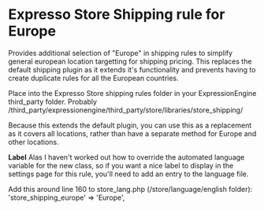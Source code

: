 Expresso Store Shipping rule for Europe
=====================

Provides additional selection of "Europe" in shipping rules to simplify general european 
location targetting for shipping pricing. This replaces the default shipping plugin as it 
extends it's functionality and prevents having to create duplicate rules for all the 
European countries.

Place into the Expresso Store shipping rules folder in your ExpressionEngine third_party folder.
Probably /third_party/expressionengine/third_party/store/libraries/store_shipping/

Because this extends the default plugin, you can use this as a replacement as it covers 
all locations, rather than have a separate method for Europe and other locations.

**Label**
Alas I haven't worked out how to override the automated language variable for the new class, 
so if you want a nice label to display in the settings page for this rule, you'll need to
add an entry to the language file.

Add this around line 160 to store_lang.php (/store/language/english folder):
    'store_shipping_europe'             => 'Europe',
